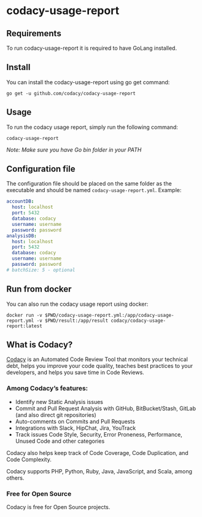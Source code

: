 # codacy-usage-report

## Requirements

To run codacy-usage-report it is required to have GoLang installed.

## Install

You can install the codacy-usage-report using go get command:

    go get -u github.com/codacy/codacy-usage-report

## Usage

To run the codacy usage report, simply run the following command:

    codacy-usage-report

_Note: Make sure you have Go bin folder in your PATH_

## Configuration file

The configuration file should be placed on the same folder as the executable and should be named `codacy-usage-report.yml`. Example: 

```yaml
accountDB:
  host: localhost
  port: 5432
  database: codacy
  username: username
  password: password
analysisDB:
  host: localhost
  port: 5432
  database: codacy
  username: username
  password: password
# batchSize: 5 - optional
```

## Run from docker

You can also run the codacy usage report using docker:

    docker run -v $PWD/codacy-usage-report.yml:/app/codacy-usage-report.yml -v $PWD/result:/app/result codacy/codacy-usage-report:latest

## What is Codacy?

[Codacy](https://www.codacy.com/) is an Automated Code Review Tool that monitors your technical debt, helps you improve your code quality, teaches best practices to your developers, and helps you save time in Code Reviews.

### Among Codacy’s features:

-   Identify new Static Analysis issues
-   Commit and Pull Request Analysis with GitHub, BitBucket/Stash, GitLab (and also direct git repositories)
-   Auto-comments on Commits and Pull Requests
-   Integrations with Slack, HipChat, Jira, YouTrack
-   Track issues Code Style, Security, Error Proneness, Performance, Unused Code and other categories

Codacy also helps keep track of Code Coverage, Code Duplication, and Code Complexity.

Codacy supports PHP, Python, Ruby, Java, JavaScript, and Scala, among others.

### Free for Open Source

Codacy is free for Open Source projects.

